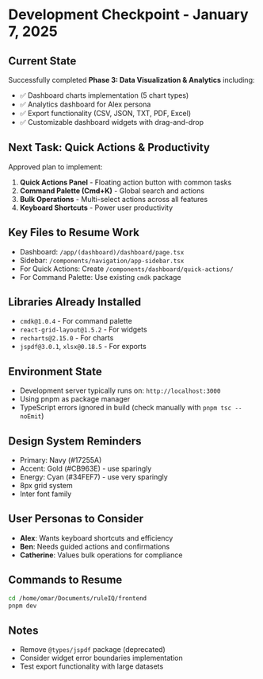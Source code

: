 # Development Checkpoint - January 7, 2025

## Current State
Successfully completed **Phase 3: Data Visualization & Analytics** including:
- ✅ Dashboard charts implementation (5 chart types)
- ✅ Analytics dashboard for Alex persona
- ✅ Export functionality (CSV, JSON, TXT, PDF, Excel)
- ✅ Customizable dashboard widgets with drag-and-drop

## Next Task: Quick Actions & Productivity
Approved plan to implement:
1. **Quick Actions Panel** - Floating action button with common tasks
2. **Command Palette (Cmd+K)** - Global search and actions
3. **Bulk Operations** - Multi-select actions across all features
4. **Keyboard Shortcuts** - Power user productivity

## Key Files to Resume Work
- Dashboard: `/app/(dashboard)/dashboard/page.tsx`
- Sidebar: `/components/navigation/app-sidebar.tsx`
- For Quick Actions: Create `/components/dashboard/quick-actions/`
- For Command Palette: Use existing `cmdk` package

## Libraries Already Installed
- `cmdk@1.0.4` - For command palette
- `react-grid-layout@1.5.2` - For widgets
- `recharts@2.15.0` - For charts
- `jspdf@3.0.1`, `xlsx@0.18.5` - For exports

## Environment State
- Development server typically runs on: `http://localhost:3000`
- Using pnpm as package manager
- TypeScript errors ignored in build (check manually with `pnpm tsc --noEmit`)

## Design System Reminders
- Primary: Navy (#17255A)
- Accent: Gold (#CB963E) - use sparingly
- Energy: Cyan (#34FEF7) - use very sparingly
- 8px grid system
- Inter font family

## User Personas to Consider
- **Alex**: Wants keyboard shortcuts and efficiency
- **Ben**: Needs guided actions and confirmations
- **Catherine**: Values bulk operations for compliance

## Commands to Resume
```bash
cd /home/omar/Documents/ruleIQ/frontend
pnpm dev
```

## Notes
- Remove `@types/jspdf` package (deprecated)
- Consider widget error boundaries implementation
- Test export functionality with large datasets
